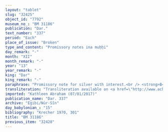 ```yaml
---
layout: "tablet"
slug: "32425"
object_id: "7792"
museum_no_: "BM 31186"
publication: "Dar."
text_number: "337"
period: "Each"
place_of_issue: "Broken"
type_and_content: "Promissory notes ina muẖẖi"
day_remark: "-"
month: "XII"
month_remark: "-"
year: "13"
year_remark: "-"
king: "Dar"
king_remark: "-"
paraphrase: "Promissory note for silver with interest.<br /> <strong>B</strong> owes 5 5/6 minas of white, medium quality silver, of which one-eighth is alloy to <strong>A</strong>, slave of <strong>C</strong>. The debt should be paid with interest in Nisan (I). Witnesses.<br /> &nbsp;<br /> <strong>A </strong>= Girāya, slave of <strong>C</strong>; <strong>B </strong>= &Scaron;irku(aka Marduk-nāṣir-apli)/Iddināya//Egibi; <strong>C </strong>= Nab&ucirc;-bān-zēri"
transliteration: "Transliteration available on <a href=\"http://www.achemenet.com/fr/item/?/sources-textuelles/textes-par-langues-et-ecritures/babylonien/archives-egibi/1659594\" target=\"_blank\">Achemenet</a>"
imported: "Kathleen Abraham (07/01/2017)"
publication_name: "Dar. 337"
archive: "Egibi/Nūr-Sîn"
day_babylonian_: "15"
bibliography: "Krecher 1970, 301"
title: "BM 31186"
previous_item: "32428"
---
```

